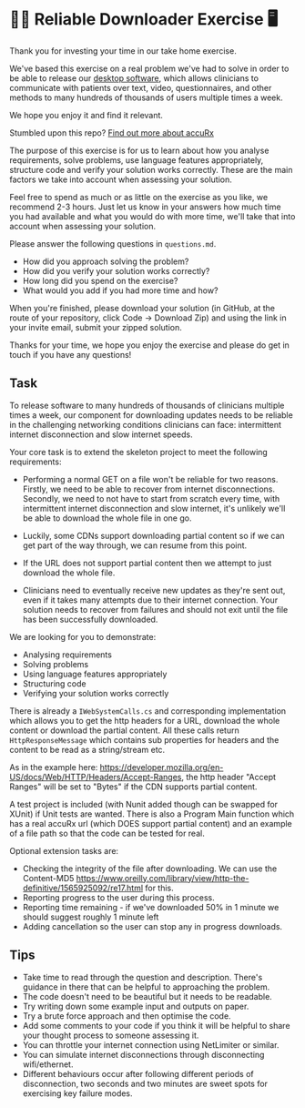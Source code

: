 # 👩‍⚕️ Reliable Downloader Exercise 🖥️

Thank you for investing your time in our take home exercise.

We've based this exercise on a real problem we've had to solve in order to be able to release our [desktop software](https://www.youtube.com/channel/UCrLJDyngP4p0G0JtgEoT66Q/videos), which allows clinicians to communicate with patients over text, video, questionnaires, and other methods to many hundreds of thousands of users multiple times a week.

We hope you enjoy it and find it relevant.

Stumbled upon this repo? [Find out more about accuRx](https://www.accurx.com/careers)

The purpose of this exercise is for us to learn about how you analyse requirements, solve problems, use language features appropriately, structure code and verify your solution works correctly. These are the main factors we take into account when assessing your solution.

Feel free to spend as much or as little on the exercise as you like, we recommend 2-3 hours. Just let us know in your answers how much time you had available and what you would do with more time, we'll take that into account when assessing your solution.

Please answer the following questions in `questions.md`.

- How did you approach solving the problem?
- How did you verify your solution works correctly?
- How long did you spend on the exercise?
- What would you add if you had more time and how?

When you're finished, please download your solution (in GitHub, at the route of your repository, click Code -> Download Zip) and using the link in your invite email, submit your zipped solution.

Thanks for your time, we hope you enjoy the exercise and please do get in touch if you have any questions!

## Task

To release software to many hundreds of thousands of clinicians multiple times a week, our component for downloading updates needs to be reliable in the challenging networking conditions clinicians can face: intermittent internet disconnection and slow internet speeds.

Your core task is to extend the skeleton project to meet the following requirements:

- Performing a normal GET on a file won't be reliable for two reasons. Firstly, we need to be able to recover from internet disconnections. Secondly, we need to not have to start from scratch every time, with intermittent internet disconnection and slow internet, it's unlikely we'll be able to download the whole file in one go.

- Luckily, some CDNs support downloading partial content so if we can get part of the way through, we can resume from this point.

- If the URL does not support partial content then we attempt to just download the whole file.

- Clinicians need to eventually receive new updates as they're sent out, even if it takes many attempts due to their internet connection. Your solution needs to recover from failures and should not exit until the file has been successfully downloaded.

We are looking for you to demonstrate:

- Analysing requirements
- Solving problems
- Using language features appropriately
- Structuring code
- Verifying your solution works correctly

There is already a ```IWebSystemCalls.cs``` and corresponding implementation which allows you to get the http headers for a URL, download the whole content or download the partial content. All these calls return ```HttpResponseMessage``` which contains sub properties for headers and the content to be read as a string/stream etc.

As in the example here: https://developer.mozilla.org/en-US/docs/Web/HTTP/Headers/Accept-Ranges, the http header "Accept Ranges" will be set to "Bytes" if the CDN supports partial content.

A test project is included (with Nunit added though can be swapped for XUnit) if Unit tests are wanted. There is also a Program Main function which has a real accuRx url (which DOES support partial content) and an example of a file path so that the code can be tested for real.

Optional extension tasks are:

- Checking the integrity of the file after downloading. We can use the Content-MD5 https://www.oreilly.com/library/view/http-the-definitive/1565925092/re17.html for this.
- Reporting progress to the user during this process.
- Reporting time remaining - if we've downloaded 50% in 1 minute we should suggest roughly 1 minute left
- Adding cancellation so the user can stop any in progress downloads.

## Tips

- Take time to read through the question and description. There's guidance in there that can be helpful to approaching the problem.
- The code doesn't need to be beautiful but it needs to be readable.
- Try writing down some example input and outputs on paper.
- Try a brute force approach and then optimise the code.
- Add some comments to your code if you think it will be helpful to share your thought process to someone assessing it.
- You can throttle your internet connection using NetLimiter or similar.
- You can simulate internet disconnections through disconnecting wifi/ethernet.
- Different behaviours occur after following different periods of disconnection, two seconds and two minutes are sweet spots for exercising key failure modes.
